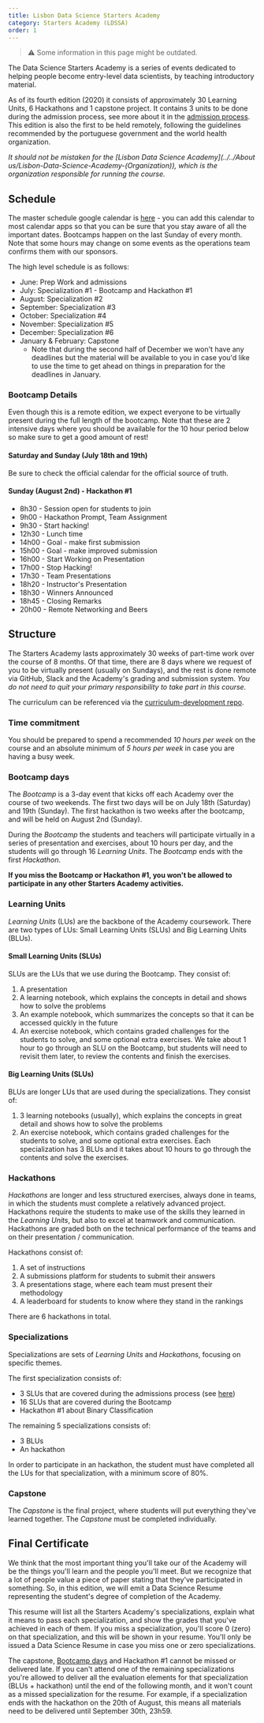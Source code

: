 ```yaml
---
title: Lisbon Data Science Starters Academy
category: Starters Academy (LDSSA)
order: 1
---
```


> ⚠️ Some information in this page might be outdated.


The Data Science Starters Academy is a series of events dedicated to helping people become entry-level data scientists, by teaching introductory material. 

As of its fourth edition (2020) it consists of approximately 30 Learning Units, 6 Hackathons and 1 capstone project. It contains 3 units to be done during the admission process, see more about it in the [admission process](../../Applicants/Application-process). This edition is also the first to be held remotely, following the guidelines recommended by the portuguese government and the world health organization.

_It should not be mistaken for the [Lisbon Data Science Academy](../../About us/Lisbon-Data-Science-Academy-(Organization)), which is the organization responsible for running the course._

## Schedule

The master schedule google calendar is [here](https://calendar.google.com/calendar/b/1?cid=bGlzYm9uZGF0YXNjaWVuY2Uub3JnX3RoNmZwbWltdnF2c28xMnQ3MGNkMWdrdnE4QGdyb3VwLmNhbGVuZGFyLmdvb2dsZS5jb20) - you can add this calendar to most calendar apps so that you can be sure that you stay aware of all the important dates. Bootcamps happen on the last Sunday of every month. Note that some hours may change on some events as the operations team confirms them with our sponsors.

The high level schedule is as follows:

- June: Prep Work and admissions
- July: Specialization #1 - Bootcamp and Hackathon #1
- August: Specialization #2
- September: Specialization #3
- October: Specialization #4
- November: Specialization #5
- December: Specialization #6
- January & February: Capstone
    - Note that during the second half of December we won't have any deadlines but the material will be available to you in case you'd like to use the time to get ahead on things in preparation for the deadlines in January.

### Bootcamp Details

Even though this is a remote edition, we expect everyone to be virtually present during the full length of the bootcamp. Note that these are 2 intensive days where you should be available for the 10 hour period below so make sure to get a good amount of rest!

#### Saturday and Sunday (July 18th and 19th)

Be sure to check the official calendar for the official source of truth.

#### Sunday (August 2nd) - Hackathon #1
- 8h30 - Session open for students to join
- 9h00 - Hackathon Prompt, Team Assignment
- 9h30 - Start hacking!
- 12h30 - Lunch time
- 14h00 - Goal - make first submission
- 15h00 - Goal - make improved submission
- 16h00 - Start Working on Presentation
- 17h00 - Stop Hacking!
- 17h30 - Team Presentations
- 18h20 - Instructor's Presentation
- 18h30 - Winners Announced
- 18h45 - Closing Remarks
- 20h00 - Remote Networking and Beers



## Structure 
The Starters Academy lasts approximately 30 weeks of part-time work over the course of 8 months. Of that time, there are 8 days where we request of you to be virtually present (usually on Sundays), and the rest is done remote via GitHub, Slack and the Academy's grading and submission system. *You do not need to quit your primary responsibility to take part in this course.*

The curriculum can be referenced via the [curriculum-development repo](https://github.com/LDSSA/curriculum-development).


### Time commitment
You should be prepared to spend a recommended *10 hours per week* on the course and an absolute minimum of *5 hours per week* in case you are having a busy week.


### Bootcamp days 
The _Bootcamp_ is a 3-day event that kicks off each Academy over the course of two weekends. The first two days will be on July 18th (Saturday) and 19th (Sunday). The first hackathon is two weeks after the bootcamp, and will be held on August 2nd (Sunday).

During the _Bootcamp_ the students and teachers will participate virtually in a series of presentation and exercises, about 10 hours per day, and the students will go through 16 _Learning Units_. The _Bootcamp_ ends with the first _Hackathon_.

**If you miss the Bootcamp or Hackathon #1, you won't be allowed to participate in any other Starters Academy activities.**

### Learning Units 
_Learning Units_ (LUs) are the backbone of the Academy coursework.
There are two types of LUs: Small Learning Units (SLUs) and Big Learning Units (BLUs).

#### Small Learning Units (SLUs)
SLUs are the LUs that we use during the Bootcamp. They consist of:
1. A presentation
1. A learning notebook, which explains the concepts in detail and shows how to solve the problems
1. An example notebook, which summarizes the concepts so that it can be accessed quickly in the future
1. An exercise notebook, which contains graded challenges for the students to solve, and some optional extra exercises.
We take about 1 hour to go through an SLU on the Bootcamp, but students will need to revisit them later, to review the contents and finish the exercises.

#### Big Learning Units (SLUs)
BLUs are longer LUs that are used during the specializations. They consist of:
1. 3 learning notebooks (usually), which explains the concepts in great detail and shows how to solve the problems
1. An exercise notebook, which contains graded challenges for the students to solve, and some optional extra exercises.
Each specialization has 3 BLUs and it takes about 10 hours to go through the contents and solve the exercises.
 

### Hackathons 
_Hackathons_ are longer and less structured exercises, always done in teams, in which the students must complete a relatively advanced project. Hackathons require the students to make use of the skills they learned in the _Learning Units_, but also to excel at teamwork and communication. Hackathons are graded both on the technical performance of the teams and on their presentation / communication. 

Hackathons consist of: 
1. A set of instructions 
1. A submissions platform for students to submit their answers 
1. A presentations stage, where each team must present their methodology 
1. A leaderboard for students to know where they stand in the rankings

There are 6 hackathons in total.


### Specializations 
Specializations are sets of _Learning Units_ and _Hackathons_, focusing on specific themes.

The first specialization consists of:
- 3 SLUs that are covered during the admissions process (see [here](../../Applicants/Application-process#admission-tests))
- 16 SLUs that are covered during the Bootcamp
- Hackathon #1 about Binary Classification

The remaining 5 specializations consists of:
- 3 BLUs
- An hackathon

In order to participate in an hackathon, the student must have completed all the LUs for that specialization, with a minimum score of 80%.



### Capstone
The _Capstone_ is the final project, where students will put everything they've learned together. The _Capstone_ must be completed individually.


## Final Certificate

We think that the most important thing you'll take our of the Academy will be the things you'll learn and the people you'll meet. But we recognize that a lot of people value a piece of paper stating that they've participated in something. So, in this edition, we will emit a Data Science Resume representing the student's degree of completion of the Academy.

This resume will list all the Starters Academy's specializations, explain what it means to pass each specialization, and show the grades that you've achieved in each of them. If you miss a specialization, you'll score 0 (zero) on that specialization, and this will be shown in your resume. You'll only be issued a Data Science Resume in case you miss one or zero specializations. 

The capstone, [Bootcamp days](../../Starters-Academy-(LDSSA)/Starters-Academy-(Course)#bootcamp-days) and Hackathon #1 cannot be missed or delivered late. If you can't attend one of the remaining specializations you're allowed to deliver all the evaluation elements for that specialization (BLUs + hackathon) until the end of the following month, and it won't count as a missed specialization for the resume. For example, if a specialization ends with the hackathon on the 20th of August, this means all materials need to be delivered until September 30th, 23h59.